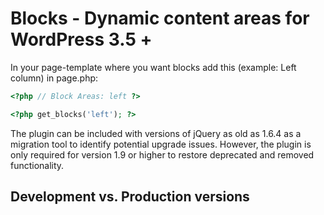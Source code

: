 # Blocks - Dynamic content areas for WordPress 3.5 +


In your page-template where you want blocks add this (example: Left column) in page.php:

```php
<?php // Block Areas: left ?>

<?php get_blocks('left'); ?>

```

The plugin can be included with versions of jQuery as old as 1.6.4 as a migration tool to identify potential upgrade issues. However, the plugin is only required for version 1.9 or higher to restore deprecated and removed functionality.

## Development vs. Production versions


